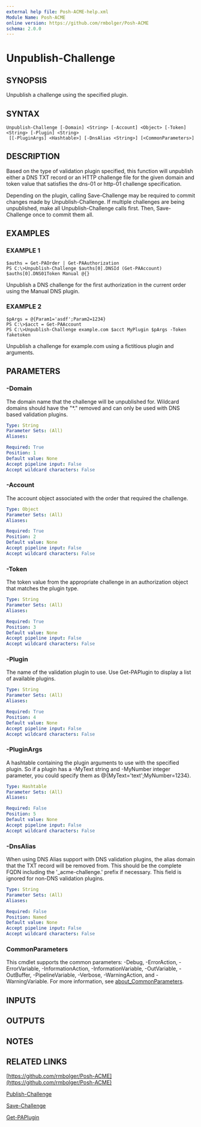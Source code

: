 ```yaml
---
external help file: Posh-ACME-help.xml
Module Name: Posh-ACME
online version: https://github.com/rmbolger/Posh-ACME
schema: 2.0.0
---
```


# Unpublish-Challenge

## SYNOPSIS
Unpublish a challenge using the specified plugin.

## SYNTAX

```
Unpublish-Challenge [-Domain] <String> [-Account] <Object> [-Token] <String> [-Plugin] <String>
 [[-PluginArgs] <Hashtable>] [-DnsAlias <String>] [<CommonParameters>]
```

## DESCRIPTION
Based on the type of validation plugin specified, this function will unpublish either a DNS TXT record or an HTTP challenge file for the given domain and token value that satisfies the dns-01 or http-01 challenge specification.

Depending on the plugin, calling Save-Challenge may be required to commit changes made by Unpublish-Challenge.
If multiple challenges are being unpublished, make all Unpublish-Challenge calls first.
Then, Save-Challenge once to commit them all.

## EXAMPLES

### EXAMPLE 1
```
$auths = Get-PAOrder | Get-PAAuthorization
PS C:\>Unpublish-Challenge $auths[0].DNSId (Get-PAAccount) $auths[0].DNS01Token Manual @{}
```

Unpublish a DNS challenge for the first authorization in the current order using the Manual DNS plugin.

### EXAMPLE 2
```
$pArgs = @{Param1='asdf';Param2=1234}
PS C:\>$acct = Get-PAAccount
PS C:\>Unpublish-Challenge example.com $acct MyPlugin $pArgs -Token faketoken
```

Unpublish a challenge for example.com using a fictitious plugin and arguments.

## PARAMETERS

### -Domain
The domain name that the challenge will be unpublished for.
Wildcard domains should have the "*." removed and can only be used with DNS based validation plugins.

```yaml
Type: String
Parameter Sets: (All)
Aliases:

Required: True
Position: 1
Default value: None
Accept pipeline input: False
Accept wildcard characters: False
```

### -Account
The account object associated with the order that required the challenge.

```yaml
Type: Object
Parameter Sets: (All)
Aliases:

Required: True
Position: 2
Default value: None
Accept pipeline input: False
Accept wildcard characters: False
```

### -Token
The token value from the appropriate challenge in an authorization object that matches the plugin type.

```yaml
Type: String
Parameter Sets: (All)
Aliases:

Required: True
Position: 3
Default value: None
Accept pipeline input: False
Accept wildcard characters: False
```

### -Plugin
The name of the validation plugin to use.
Use Get-PAPlugin to display a list of available plugins.

```yaml
Type: String
Parameter Sets: (All)
Aliases:

Required: True
Position: 4
Default value: None
Accept pipeline input: False
Accept wildcard characters: False
```

### -PluginArgs
A hashtable containing the plugin arguments to use with the specified plugin.
So if a plugin has a -MyText string and -MyNumber integer parameter, you could specify them as @{MyText='text';MyNumber=1234}.

```yaml
Type: Hashtable
Parameter Sets: (All)
Aliases:

Required: False
Position: 5
Default value: None
Accept pipeline input: False
Accept wildcard characters: False
```

### -DnsAlias
When using DNS Alias support with DNS validation plugins, the alias domain that the TXT record will be removed from.
This should be the complete FQDN including the '_acme-challenge.' prefix if necessary.
This field is ignored for non-DNS validation plugins.

```yaml
Type: String
Parameter Sets: (All)
Aliases:

Required: False
Position: Named
Default value: None
Accept pipeline input: False
Accept wildcard characters: False
```

### CommonParameters
This cmdlet supports the common parameters: -Debug, -ErrorAction, -ErrorVariable, -InformationAction, -InformationVariable, -OutVariable, -OutBuffer, -PipelineVariable, -Verbose, -WarningAction, and -WarningVariable. For more information, see [about_CommonParameters](http://go.microsoft.com/fwlink/?LinkID=113216).

## INPUTS

## OUTPUTS

## NOTES

## RELATED LINKS

[https://github.com/rmbolger/Posh-ACME](https://github.com/rmbolger/Posh-ACME)

[Publish-Challenge]()

[Save-Challenge]()

[Get-PAPlugin]()
